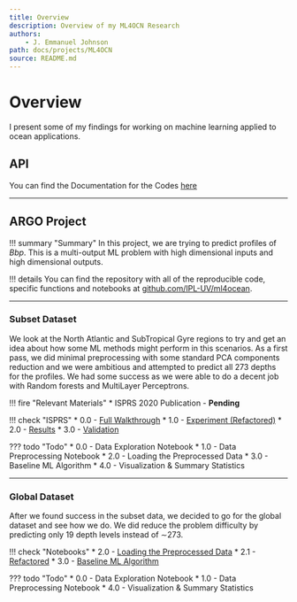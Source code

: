 ```yaml
---
title: Overview
description: Overview of my ML4OCN Research
authors:
    - J. Emmanuel Johnson
path: docs/projects/ML4OCN
source: README.md
---
```

# Overview

I present some of my findings for working on machine learning applied to ocean applications.

## API

You can find the Documentation for the Codes [here](src/index.html)

---

## ARGO Project

!!! summary "Summary"
    In this project, we are trying to predict profiles of $Bbp$. This is a multi-output ML problem with high dimensional inputs and high dimensional outputs.

!!! details
    You can find the repository with all of the reproducible code, specific functions and notebooks at [github.com/IPL-UV/ml4ocean](https://github.com/IPL-UV/ml4ocean).

---

### Subset Dataset

We look at the North Atlantic and SubTropical Gyre regions to try and get an idea about how some ML methods might perform in this scenarios. As a first pass, we did minimal preprocessing with some standard PCA components reduction and we were ambitious and attempted to predict all 273 depths for the profiles. We had some success as we were able to do a decent job with Random forests and MultiLayer Perceptrons.

!!! fire "Relevant Materials"
    * ISPRS 2020 Publication - **Pending**

!!! check "ISPRS"
    * 0.0 - [Full Walkthrough](notebooks/na_data/4_pipeline/0.0_full_walkthrough)
    * 1.0 - [Experiment (Refactored)](notebooks/na_data/4_pipeline/2.0_experiment_refactored)
    * 2.0 - [Results](notebooks/na_data/4_pipeline/3.0_results)
    * 3.0 - [Validation](notebooks/na_data/4_pipeline/4.0_validation)

??? todo "Todo"
    * 0.0 - Data Exploration Notebook
    * 1.0 - Data Preprocessing Notebook
    * 2.0 - Loading the Preprocessed Data
    * 3.0 - Baseline ML Algorithm
    * 4.0 - Visualization & Summary Statistics

---

### Global Dataset

After we found success in the subset data, we decided to go for the global dataset and see how we do. We did reduce the problem difficulty by predicting only 19 depth levels instead of $\sim$273.

!!! check "Notebooks"
    * 2.0 - [Loading the Preprocessed Data](notebooks/global_data/1_load_processed_data)
    * 2.1 - [Refactored](notebooks/global_data/1.1_load_processed_data_refactored)
    * 3.0 - [Baseline ML Algorithm](notebooks/global_data/2_ml_algorithms)

??? todo "Todo"
    * 0.0 - Data Exploration Notebook
    * 1.0 - Data Preprocessing Notebook
    * 4.0 - Visualization & Summary Statistics
